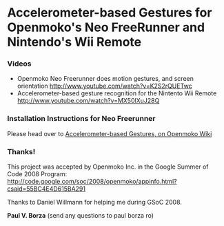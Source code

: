 # Accelerometer-based Gestures for Openmoko's Neo FreeRunner and Nintendo's Wii Remote #

### Videos ###
  * Openmoko Neo Freerunner does motion gestures, and screen orientation http://www.youtube.com/watch?v=K2S2rQUETwc
  * Accelerometer-based gesture recognition for the Nintento Wii Remote http://www.youtube.com/watch?v=MX50lXuJ28Q

### Installation Instructions for Neo Freerunner ###
Please head over to [Accelerometer-based Gestures, on Openmoko Wiki](http://wiki.openmoko.org/wiki/Accelerometer-based_Gestures)

### Thanks! ###
This project was accepted by Openmoko Inc. in the Google Summer of Code 2008 Program:
http://code.google.com/soc/2008/openmoko/appinfo.html?csaid=55BC4E4D615BA291

Thanks to Daniel Willmann for helping me during GSoC 2008.

**Paul V. Borza** (send any questions to paul borza ro)